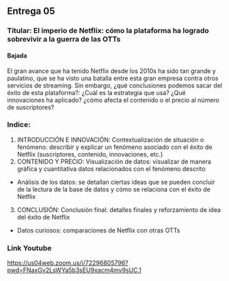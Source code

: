 ## Entrega 05
### Titular: El imperio de Netflix: cómo la plataforma ha logrado sobrevivir a la guerra de las OTTs
#### Bajada
El gran avance que ha tenido Netflix desde los 2010s ha sido tan grande y paulatino, que se ha visto una batalla entre esta gran empresa contra otros servicios de streaming. Sin embargo, ¿qué conclusiones podemos sacar del éxito de esta plataforma?: ¿Cuál es la estrategia que usa? ¿Qué innovaciones ha aplicado? ¿cómo afecta el contenido o el precio al número de suscriptores? 

### Indice: 
1)	INTRODUCCIÓN E INNOVACIÓN: Contextualización de situación o fenómeno: describir y explicar un fenómeno asociado con el éxito de Netflix (suscriptores, contenido, innovaciones, etc.) 
2)	CONTENIDO Y PRECIO: Visualización de datos: visualizar de manera gráfica y cuantitativa datos relacionados con el fenómeno descrito 
  -	Análisis de los datos: se detallan ciertas ideas que se pueden concluir de la lectura de la base de datos y cómo se relaciona con el éxito de Netflix </p>
 
  3) CONCLUSIÓN: Conclusión final: detalles finales y reforzamiento de idea del éxito de Netflix 
  - Datos curiosos: comparaciones de Netflix con otras OTTs </p>

### Link Youtube
https://us04web.zoom.us/j/72296805796?pwd=FNaxGv2LsWYa5b3sEU9xacm4mv9sUC.1 


